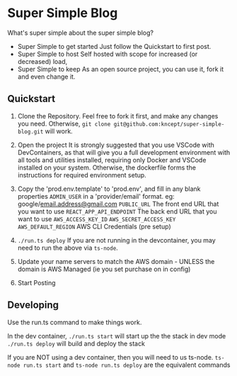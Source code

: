 # Super Simple Blog

What's super simple about the super simple blog?

* Super Simple to get started
    Just follow the Quickstart to first post.
* Super Simple to host
    Self hosted with scope for increased (or decreased) load, 
* Super Simple to keep
    As an open source project, you can use it, fork it and even change it.


## Quickstart

1) Clone the Repository.
    Feel free to fork it first, and make any changes you need. 
    Otherwise, `git clone git@github.com:kncept/super-simple-blog.git` will work.

2) Open the project
    It is strongly suggested that you use VSCode with DevContainers, as that will give you a full
    development environment with all tools and utilities installed, requiring only Docker and VSCode installed 
    on your system.
    Otherwise, the dockerfile forms the instructions for required environment setup.

3) Copy the 'prod.env.template' to 'prod.env', and fill in any blank properties
    `ADMIN_USER` in a 'provider/email' format. eg: google/email.address@gmail.com
    `PUBLIC_URL` The front end URL that you want to use
    `REACT_APP_API_ENDPOINT` The back end URL that you want to use
    `AWS_ACCESS_KEY_ID`
    `AWS_SECRET_ACCESS_KEY`
    `AWS_DEFAULT_REGION` AWS CLI Credentials (pre setup)

4) `./run.ts deploy`
    If you are not running in the devcontainer, you may need to run the above via `ts-node`.

5) Update your name servers to match the AWS domain - UNLESS the domain is AWS Managed (ie you set purchase on in config)

6) Start Posting

## Developing
Use the run.ts command to make things work.

In the dev container, 
`./run.ts start` will start up the the stack in dev mode
`./run.ts deploy` will build and deploy the stack

If you are NOT using a dev container, then you will need to us ts-node.
`ts-node run.ts start` and `ts-node run.ts deploy` are the equivalent commands
